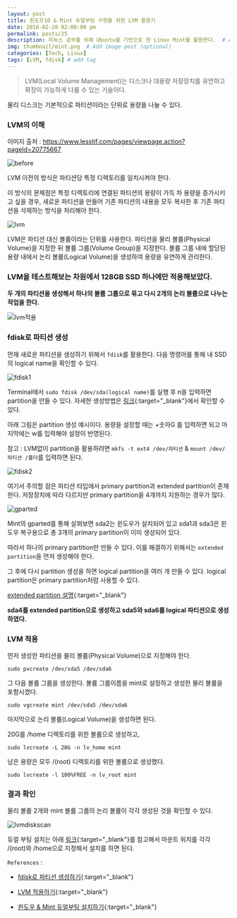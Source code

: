 ```yaml
---
layout: post
title: 윈도우10 & Mint 듀얼부팅 구현을 위한 LVM 활용기
date: 2018-02-20 02:00:00 pm
permalink: posts/25
description: 리눅스 공부를 위해 Ubuntu를 기반으로 한 Linux Mint를 활용한다.  # Add post description (optional)
img: thumbnail/mint.png  # Add image post (optional)
categories: [Tech, Linux]
tags: [LVM, fdisk] # add tag
---
```


> LVM(Local Volume Management)는 디스크나 대용량 저장장치를 유연하고 확장이 가능하게 다룰 수 있는 기술이다.

물리 디스크는 기본적으로 파티션이라는 단위로 용량을 나눌 수 있다.

### LVM의 이해

이미지 출처 : https://www.lesstif.com/pages/viewpage.action?pageId=20775667

![before]({{site.baseurl}}/assets/img/linux/lvm1.png)

LVM 이전의 방식은 파티션당 특정 디렉토리를 일치시켜야 한다. 

이 방식의 문제점은 특정 디렉토리에 연결된 파티션의 용량이 가득 차 용량을 증가시키고 싶을 경우, 새로운 파티션을 만들어 기존 파티션의 내용을 모두 복사한 후 기존 파티션을 삭제하는 방식을 처리해야 한다.

![lvm]({{site.baseurl}}/assets/img/linux/lvm2.png)

LVM은 파티션 대신 볼륨이라는 단위를 사용한다. 파티션을 물리 볼륨(Physical Volume)을 지정한 뒤 볼륨 그룹(Volume Group)을 지정한다. 볼륨 그룹 내에 할당된 용량 내에서 논리 볼륨(Logical Volume)을 생성하여 용량을 유연하게 관리한다.

### LVM을 테스트해보는 차원에서 128GB SSD 하나에만 적용해보았다.

**두 개의 파티션을 생성해서 하나의 볼륨 그룹으로 묶고 다시 2개의 논리 볼륨으로 나누는 작업을 한다.**

![lvm적용]({{site.baseurl}}/assets/img/linux/lvmapply.png)

### fdisk로 파티션 생성

먼재 새로운 파티션을 생성하기 위해서 `fdisk`를 활용한다. 다음 명령어를 통해 내 SSD의 logical name을 확인할 수 있다.

![fdisk1]({{site.baseurl}}/assets/img/linux/fdisk1.png)

Terminal에서 `sudo fdisk /dev/sda(logical name)`를 실행 후 n을 입력하면 partition을 만들 수 있다. 자세한 생성방법은 [링크](https://chrismckee.co.uk/creating-mounting-new-drives-in-ubuntu-azure/){:target="_blank"}에서 확인할 수 있다.

아래 그림은 partition 생성 예시이다. 용량을 설정할 때는 +숫자G 를 입력하면 되고 마지막에는 w를 입력해야 설정이 반영된다.

참고 : LVM없이 partition을 활용하려면 `mkfs -t ext4 /dev/파티션` & `mount /dev/파티션 /폴더`를 입력하면 된다.

![fdisk2]({{site.baseurl}}/assets/img/linux/fdisk2.png)

여기서 주의할 점은 파티션 타입에서 primary partition과 extended partition이 존재한다. 저장장치에 따라 다르지만 primary partition을 4개까지 지원하는 경우가 많다.

![gparted]({{site.baseurl}}/assets/img/linux/gparted.png)

Mint의 gparted를 통해 살펴보면 sda2는 윈도우가 설치되어 있고 sda1과 sda3은 윈도우 복구용으로 총 3개의 primary partition이 이미 생성되어 있다.

따라서 하나의 primary partition만 만들 수 있다. 이를 해결하기 위해서는 `extended partition`을 먼저 생성해야 한다. 

그 후에 다시 partition 생성을 하면 logical partition을 여러 개 만들 수 있다. logical partition은 primary partition처럼 사용할 수 있다.

[extended partition 설명](https://www.symantec.com/ko/kr/security_response/glossary/define.jsp?letter=e&word=extended-partition){:target="_blank"}

**sda4를 extended partition으로 생성하고 sda5와 sda6를 logical 파티션으로 생성하였다.**

### LVM 적용

먼저 생성한 파티션을 물리 볼륨(Physical Volume)으로 지정해야 한다.

`sudo pvcreate /dev/sda5 /dev/sda6`

그 다음 볼륨 그룹을 생성한다. 볼륨 그룹이름을 mint로 설정하고 생성한 물리 볼륨을 포함시켰다.

`sudo vgcreate mint /dev/sda5 /dev/sda6`

마지막으로 논리 볼륨(Logical Volume)을 생성하면 된다.

20G를 /home 디렉토리를 위한 볼륨으로 생성하고, 

`sudo lvcreate -L 20G -n lv_home mint`

남은 용량은 모두 /(root) 디렉토리를 위한 볼륨으로 생성했다.

`sudo lvcreate -l 100%FREE -n lv_root mint`

### 결과 확인

물리 볼륨 2개와 mint 볼륨 그룹의 논리 볼륨이 각각 생성된 것을 확인할 수 있다.

![lvmdiskscan]({{site.baseurl}}/assets/img/linux/lvmdiskscan.jpg)

듀얼 부팅 설치는 아래 [링크](http://deneb21.tistory.com/349){:target="_blank"}를 참고해서 마운트 위치를 각각 /(root)와 /home으로 지정해서 설치를 하면 된다.

`References` : 

* [fdisk로 파티션 생성하기](https://chrismckee.co.uk/creating-mounting-new-drives-in-ubuntu-azure/){:target="_blank"}

* [LVM 적용하기](https://www.digitalocean.com/community/tutorials/how-to-use-lvm-to-manage-storage-devices-on-ubuntu-16-04#create-or-extend-lvm-components){:target="_blank"}

* [윈도우 & Mint 듀얼부팅 설치하기](http://deneb21.tistory.com/349){:target="_blank"}
